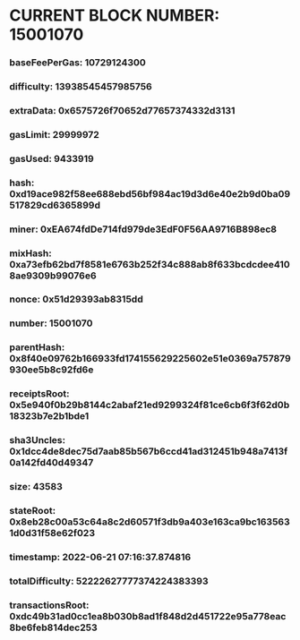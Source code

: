 # CURRENT BLOCK NUMBER: 15001070

### baseFeePerGas: 10729124300
### difficulty: 13938545457985756
### extraData: 0x6575726f70652d77657374332d3131
### gasLimit: 29999972
### gasUsed: 9433919
### hash: 0xd19ace982f58ee688ebd56bf984ac19d3d6e40e2b9d0ba09517829cd6365899d
### miner: 0xEA674fdDe714fd979de3EdF0F56AA9716B898ec8
### mixHash: 0xa73efb62bd7f8581e6763b252f34c888ab8f633bcdcdee4108ae9309b99076e6
### nonce: 0x51d29393ab8315dd
### number: 15001070
### parentHash: 0x8f40e09762b166933fd174155629225602e51e0369a757879930ee5b8c92fd6e
### receiptsRoot: 0x5e940f0b29b8144c2abaf21ed9299324f81ce6cb6f3f62d0b18323b7e2b1bde1
### sha3Uncles: 0x1dcc4de8dec75d7aab85b567b6ccd41ad312451b948a7413f0a142fd40d49347
### size: 43583
### stateRoot: 0x8eb28c00a53c64a8c2d60571f3db9a403e163ca9bc1635631d0d31f58e62f023
### timestamp: 2022-06-21 07:16:37.874816
### totalDifficulty: 52222627777374224383393
### transactionsRoot: 0xdc49b31ad0cc1ea8b030b8ad1f848d2d451722e95a778eac8be6feb814dec253
